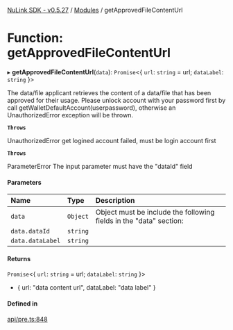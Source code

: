 [NuLink SDK - v0.5.27](../README.md) / [Modules](../modules.md) / getApprovedFileContentUrl

# Function: getApprovedFileContentUrl

▸ **getApprovedFileContentUrl**(`data`): `Promise`<{ `url`: `string` = url; `dataLabel`: `string`  }\>

The data/file applicant retrieves the content of a data/file that has been approved for their usage.
Please unlock account with your password first by call getWalletDefaultAccount(userpassword), otherwise an UnauthorizedError exception will be thrown.

**`Throws`**

UnauthorizedError get logined account failed, must be login account first

**`Throws`**

ParameterError The input parameter must have the "dataId" field

#### Parameters

| Name | Type | Description |
| :------ | :------ | :------ |
| `data` | `Object` | Object must be include the following fields in the "data" section: |
| `data.dataId` | `string` |  |
| `data.dataLabel` | `string` |  |

#### Returns

`Promise`<{ `url`: `string` = url; `dataLabel`: `string`  }\>

- { url: "data content url", dataLabel: "data label" }

#### Defined in

[api/pre.ts:848](https://github.com/NuLink-network/nulink-sdk/blob/caaf0a6/src/api/pre.ts#L848)
